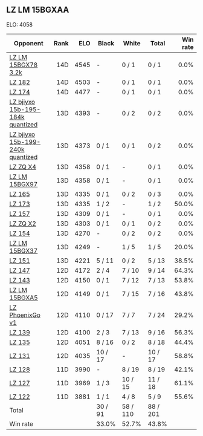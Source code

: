 ## LZ LM 15BGXAA ##

ELO: 4058

Opponent | Rank | ELO | Black | White | Total | Win rate
---------|-----:|----:|-------|-------|-------|-------:
[LZ LM 15BGX78 3.2k](LZ%20LM%2015BGX78%203.2k.md) | 14D | 4545 | - | 0 / 1 | 0 / 1 | 0.0%
[LZ 182](LZ%20182.md) | 14D | 4503 | - | 0 / 1 | 0 / 1 | 0.0%
[LZ 174](LZ%20174.md) | 14D | 4477 | - | 0 / 1 | 0 / 1 | 0.0%
[LZ bjiyxo 15b-195-184k quantized](LZ%20bjiyxo%2015b-195-184k%20quantized.md) | 13D | 4393 | - | 0 / 2 | 0 / 2 | 0.0%
[LZ bjiyxo 15b-199-240k quantized](LZ%20bjiyxo%2015b-199-240k%20quantized.md) | 13D | 4373 | 0 / 1 | 0 / 1 | 0 / 2 | 0.0%
[LZ ZQ X4](LZ%20ZQ%20X4.md) | 13D | 4358 | 0 / 1 | - | 0 / 1 | 0.0%
[LZ LM 15BGX97](LZ%20LM%2015BGX97.md) | 13D | 4358 | 0 / 1 | - | 0 / 1 | 0.0%
[LZ 165](LZ%20165.md) | 13D | 4335 | 0 / 1 | 0 / 2 | 0 / 3 | 0.0%
[LZ 173](LZ%20173.md) | 13D | 4335 | 1 / 2 | - | 1 / 2 | 50.0%
[LZ 157](LZ%20157.md) | 13D | 4309 | 0 / 1 | - | 0 / 1 | 0.0%
[LZ ZQ X2](LZ%20ZQ%20X2.md) | 13D | 4303 | 0 / 1 | 0 / 1 | 0 / 2 | 0.0%
[LZ 154](LZ%20154.md) | 13D | 4270 | - | 0 / 2 | 0 / 2 | 0.0%
[LZ LM 15BGX37](LZ%20LM%2015BGX37.md) | 13D | 4249 | - | 1 / 5 | 1 / 5 | 20.0%
[LZ 151](LZ%20151.md) | 13D | 4221 | 5 / 11 | 0 / 2 | 5 / 13 | 38.5%
[LZ 147](LZ%20147.md) | 12D | 4172 | 2 / 4 | 7 / 10 | 9 / 14 | 64.3%
[LZ 143](LZ%20143.md) | 12D | 4150 | 0 / 1 | 7 / 12 | 7 / 13 | 53.8%
[LZ LM 15BGXA5](LZ%20LM%2015BGXA5.md) | 12D | 4149 | 0 / 1 | 7 / 15 | 7 / 16 | 43.8%
[LZ PhoenixGo v1](LZ%20PhoenixGo%20v1.md) | 12D | 4110 | 0 / 17 | 7 / 7 | 7 / 24 | 29.2%
[LZ 139](LZ%20139.md) | 12D | 4100 | 2 / 3 | 7 / 13 | 9 / 16 | 56.3%
[LZ 135](LZ%20135.md) | 12D | 4051 | 8 / 16 | 0 / 2 | 8 / 18 | 44.4%
[LZ 131](LZ%20131.md) | 12D | 4035 | 10 / 17 | - | 10 / 17 | 58.8%
[LZ 128](LZ%20128.md) | 11D | 3990 | - | 8 / 19 | 8 / 19 | 42.1%
[LZ 127](LZ%20127.md) | 11D | 3969 | 1 / 3 | 10 / 15 | 11 / 18 | 61.1%
[LZ 122](LZ%20122.md) | 11D | 3881 | 1 / 1 | 4 / 8 | 5 / 9 | 55.6%
Total | | | 30 / 91 | 58 / 110 | 88 / 201 | 
Win rate| | | 33.0% | 52.7% | 43.8% | 
